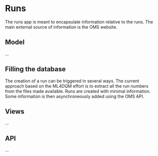 # Runs

The runs app is meant to encapsulate information relative to the runs. The main external source of information is the OMS website.

## Model

...

## Filling the database

The creation of a run can be triggered in several ways. The current approach based on the ML4DQM effort is to extract all the run numbers from the files made available. Runs are created with minimal information. Some information is then asynchroneously added using the OMS API.

## Views

...

## API

...
